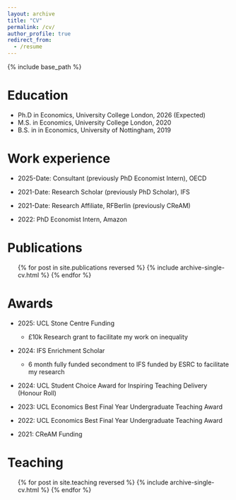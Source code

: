 ```yaml
---
layout: archive
title: "CV"
permalink: /cv/
author_profile: true
redirect_from:
  - /resume
---
```


{% include base_path %}

Education
======
* Ph.D in Economics, University College London, 2026 (Expected)
* M.S. in Economics, University College London, 2020
* B.S. in in Economics, University of Nottingham, 2019

Work experience
======
* 2025-Date: Consultant (previously PhD Economist Intern), OECD 

* 2021-Date: Research Scholar (previously PhD Scholar), IFS

* 2021-Date: Research Affiliate, RFBerlin (previously CReAM)

* 2022: PhD Economist Intern, Amazon

Publications
======
  <ul>{% for post in site.publications reversed %}
    {% include archive-single-cv.html %}
  {% endfor %}</ul>
  
Awards
======

* 2025: UCL Stone Centre Funding
  * £10k Research grant to facilitate my work on inequality 

* 2024: IFS Enrichment Scholar
  * 6 month fully funded secondment to IFS funded by ESRC to facilitate my research

* 2024: UCL Student Choice Award for Inspiring Teaching Delivery (Honour Roll)

* 2023: UCL Economics Best Final Year Undergraduate Teaching Award

* 2022: UCL Economics Best Final Year Undergraduate Teaching Award

* 2021: CReAM Funding 


  
Teaching
======
  <ul>{% for post in site.teaching reversed %}
    {% include archive-single-cv.html %}
  {% endfor %}</ul>
  

